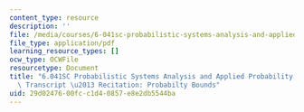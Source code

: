 ```yaml
---
content_type: resource
description: ''
file: /media/courses/6-041sc-probabilistic-systems-analysis-and-applied-probability-fall-2013/29d0247600fcc1d40857e8e2db5544ba_MIT6_041SCF13_Edit_2_No34_Rec21_P1_ProbBounds_300k.pdf
file_type: application/pdf
learning_resource_types: []
ocw_type: OCWFile
resourcetype: Document
title: "6.041SC Probabilistic Systems Analysis and Applied Probability, Fall 2013\
  \ Transcript \u2013 Recitation: Probabilty Bounds"
uid: 29d02476-00fc-c1d4-0857-e8e2db5544ba
---
```

